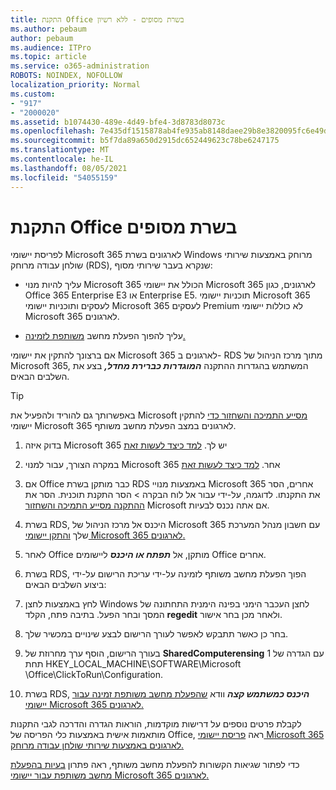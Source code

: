 ```yaml
---
title: התקנת Office בשרת מסופים - ללא רשיון
ms.author: pebaum
author: pebaum
ms.audience: ITPro
ms.topic: article
ms.service: o365-administration
ROBOTS: NOINDEX, NOFOLLOW
localization_priority: Normal
ms.custom:
- "917"
- "2000020"
ms.assetid: b1074430-489e-4d49-bfe4-3d8783d8073c
ms.openlocfilehash: 7e435df1515878ab4fe935ab8148daee29b8e3820095fc6e49db45de4c6279db
ms.sourcegitcommit: b5f7da89a650d2915dc652449623c78be6247175
ms.translationtype: MT
ms.contentlocale: he-IL
ms.lasthandoff: 08/05/2021
ms.locfileid: "54055159"
---
```

# <a name="installing-office-on-a-terminal-server"></a>התקנת Office בשרת מסופים

לפריסת יישומי Microsoft 365 לארגונים בשרת Windows מרוחק באמצעות שירותי שולחן עבודה מרוחק (RDS), שנקרא בעבר שירותי מסוף:
  
- עליך להיות מנוי Microsoft 365 הכולל את יישומי Microsoft 365 לארגונים, כגון Office 365 Enterprise E3 או Enterprise E5. תוכניות יישומי Microsoft 365 לעסקים ותוכניות יישומי Microsoft 365 לעסקים Premium לא כוללות יישומי Microsoft 365 לארגונים.

- עליך להפוך הפעלת מחשב [משותפת לזמינה.](https://docs.microsoft.com/DeployOffice/overview-shared-computer-activation)

אם ברצונך להתקין את יישומי Microsoft 365 לארגונים ב- RDS מתוך מרכז הניהול של Microsoft 365, המשתמש בהגדרות ההתקנה ***המוגדרות כברירת מחדל,*** בצע את השלבים הבאים.

> [!TIP]
> באפשרותך גם להוריד ולהפעיל את Microsoft [מסייע התמיכה והשחזור כדי](https://aka.ms/SaRA_OfficeSCA_M365Portal) להתקין יישומי Microsoft 365 לארגונים במצב הפעלת מחשב משותף.
  
1. בדוק איזה Microsoft 365 יש לך. [למד כיצד לעשות זאת](https://docs.microsoft.com/microsoft-365/admin/admin-overview/what-subscription-do-i-have)

2. במקרה הצורך, עבור למנוי Microsoft 365 אחר. [למד כיצד לעשות זאת](https://docs.microsoft.com/microsoft-365/commerce/subscriptions/switch-to-a-different-plan)

3. אם Office כבר מותקן בשרת RDS באמצעות מנויי Microsoft 365 אחרים, הסר את התקנתו. לדוגמה, על-ידי עבור אל לוח הבקרה \> הסר התקנת תוכנית. הסר את [ההתקנה מסייע התמיכה והשחזור](https://aka.ms/SARA-OfficeUninstall-Alchemy) Microsoft אם אתה נכנס לבעיות.

4. בשרת RDS, היכנס אל מרכז הניהול של Microsoft 365 עם חשבון מנהל המערכת שלך [והתקן יישומי Microsoft 365 לארגונים.](https://portal.office.com/OLS/MySoftware.aspx)

5. לאחר Office מותקן, אל ***תפתח או היכנס*** ליישומים Office אחרים.

6. בשרת RDS, הפוך הפעלת מחשב משותף לזמינה על-ידי עריכת הרישום על-ידי ביצוע השלבים הבאים:

1. לחץ באמצעות לחצן Windows לחצן העכבר הימני בפינה הימנית התחתונה של המסך ובחר הפעל. בתיבה פתח, הקלד **regedit** ולאחר מכן בחר אישור.

2. בחר כן כאשר תתבקש לאפשר לעורך הרישום לבצע שינויים במכשיר שלך.

3. בעורך הרישום, הוסף ערך מחרוזת של **SharedComputerensing** עם הגדרה של 1 תחת HKEY_LOCAL_MACHINE\SOFTWARE\Microsoft \Office\ClickToRun\Configuration.

7. בשרת RDS, ***היכנס כמשתמש קצה*** וודא [שהפעלת מחשב משותפת זמינה עבור יישומי Microsoft 365 לארגונים.](https://docs.microsoft.com/DeployOffice/troubleshoot-shared-computer-activation#verify-that-activation-for-microsoft-365-apps-succeeded)

לקבלת פרטים נוספים על דרישות מוקדמות, הוראות הגדרה והדרכה לגבי התקנות מותאמות אישית באמצעות כלי הפריסה של Office, ראה [פריסת יישומי Microsoft 365 לארגונים באמצעות שירותי שולחן עבודה מרוחק.](https://docs.microsoft.com/DeployOffice/deploy-microsoft-365-apps-remote-desktop-services)
  
כדי לפתור שגיאות הקשורות להפעלת מחשב משותף, ראה פתרון [בעיות בהפעלת מחשב משותפת עבור יישומי Microsoft 365 לארגונים.](https://docs.microsoft.com/DeployOffice/troubleshoot-shared-computer-activation)
  